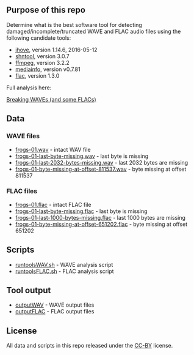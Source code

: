 
## Purpose of this repo

Determine what is the best software tool for detecting damaged/incomplete/truncated WAVE and FLAC audio files using the following candidate tools:

* [jhove](http://jhove.openpreservation.org/), version 1.14.6, 2016-05-12
* [shntool](http://www.etree.org/shnutils/shntool/), version 3.0.7
* [ffmpeg](https://ffmpeg.org/), version 3.2.2
* [mediainfo](https://mediaarea.net/en/MediaInfo), version v0.7.81
* [flac](https://xiph.org/flac/), version 1.3.0

Full analysis here:

[Breaking WAVEs (and some FLACs)](http://blog.kbresearch.nl/2017/01/04/breaking-waves-and-some-flacs/)

## Data

### WAVE files

* [frogs-01.wav](./data/frogs-01.wav) - intact WAV file
* [frogs-01-last-byte-missing.wav](./data/frogs-01-last-byte-missing.wav) - last byte is missing
* [frogs-01-last-2032-bytes-missing.wav](./data/frogs-01-last-2032-bytes-missing.wav) - last 2032 bytes are missing
* [frogs-01-byte-missing-at-offset-811537.wav](./data/frogs-01-byte-missing-at-offset-811537.wav) - byte missing at offset 811537

### FLAC files

* [frogs-01.flac](./data/frogs-01.flac) - intact FLAC file
* [frogs-01-last-byte-missing.flac](./data/frogs-01-last-byte-missing.flac) - last byte is missing
* [frogs-01-last-1000-bytes-missing.flac](./data/frogs-01-last-1000-bytes-missing.flac) - last 1000 bytes are missing
* [frogs-01-byte-missing-at-offset-651202.flac](./data/frogs-01-byte-missing-at-offset-651202.flac) - byte missing at offset 651202

## Scripts

* [runtoolsWAV.sh](./runtoolsWAV.sh) - WAVE analysis script
* [runtoolsFLAC.sh](./runtoolsFLAC.sh) - FLAC analysis script

## Tool output

* [outputWAV](./outputWAV) - WAVE output files
* [outputFLAC](./outputFLAC) - FLAC output files

## License

All data and scripts in this repo released under the [CC-BY](https://creativecommons.org/licenses/by/4.0/) license.


